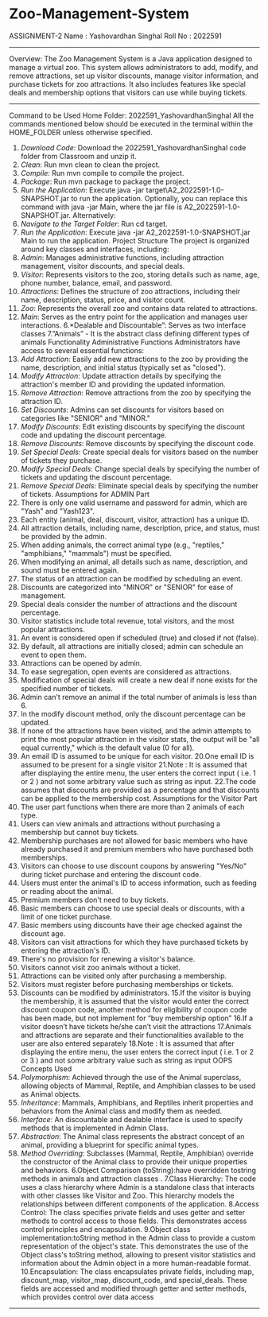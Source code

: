 # Zoo-Management-System
ASSIGNMENT-2
Name : Yashovardhan Singhal
Roll No : 2022591
______________________________________________________________________
Overview:
The Zoo Management System is a Java application designed to manage a virtual zoo. This
system allows administrators to add, modify, and remove attractions, set up visitor discounts,
manage visitor information, and purchase tickets for zoo attractions. It also includes features like
special deals and membership options that visitors can use while buying tickets.
______________________________________________________________________
Command to be Used
Home Folder: 2022591_YashovardhanSinghal
All the commands mentioned below should be executed in the terminal
within the HOME_FOLDER unless otherwise specified.
1. *Download Code*: Download the 2022591_YashovardhanSinghal code folder from
Classroom and unzip it.
2. *Clean*: Run mvn clean to clean the project.
3. *Compile*: Run mvn compile to compile the project.
4. *Package*: Run mvn package to package the project.
5. *Run the Application*: Execute java -jar target\A2_2022591-1.0-SNAPSHOT.jar to run the
application. Optionally, you can replace this command with java -jar <path to jar file> Main,
where the jar file is A2_2022591-1.0-SNAPSHOT.jar.
Alternatively:
1. *Navigate to the Target Folder*: Run cd target.
2. *Run the Application*: Execute java -jar A2_2022591-1.0-SNAPSHOT.jar Main to run the
application.
Project Structure
The project is organized around key classes and interfaces, including:
1. *Admin*: Manages administrative functions, including attraction management, visitor
discounts, and special deals.
2. *Visitor*: Represents visitors to the zoo, storing details such as name, age, phone number,
balance, email, and password.
3. *Attractions*: Defines the structure of zoo attractions, including their name, description,
status, price, and visitor count.
4. *Zoo*: Represents the overall zoo and contains data related to attractions.
5. *Main*: Serves as the entry point for the application and manages user interactions.
6.*Dealable and Discountable”: Serves as two interface classes
7.”Animals” - It is the abstract class defining different types of animals
Functionality
Administrative Functions
Administrators have access to several essential functions:
1. *Add Attraction*: Easily add new attractions to the zoo by providing the name, description,
and initial status (typically set as "closed").
2. *Modify Attraction*: Update attraction details by specifying the attraction's member ID and
providing the updated information.
3. *Remove Attraction*: Remove attractions from the zoo by specifying the attraction ID.
4. *Set Discounts*: Admins can set discounts for visitors based on categories like "SENIOR"
and "MINOR."
5. *Modify Discounts*: Edit existing discounts by specifying the discount code and updating the
discount percentage.
6. *Remove Discounts*: Remove discounts by specifying the discount code.
7. *Set Special Deals*: Create special deals for visitors based on the number of tickets they
purchase.
8. *Modify Special Deals*: Change special deals by specifying the number of tickets and
updating the discount percentage.
9. *Remove Special Deals*: Eliminate special deals by specifying the number of tickets.
Assumptions for ADMIN Part
1. There is only one valid username and password for admin, which are "Yash" and "Yash123".
2. Each entity (animal, deal, discount, visitor, attraction) has a unique ID.
3. All attraction details, including name, description, price, and status, must be provided by the
admin.
4. When adding animals, the correct animal type (e.g., "reptiles," "amphibians," "mammals")
must be specified.
5. When modifying an animal, all details such as name, description, and sound must be entered
again.
6. The status of an attraction can be modified by scheduling an event.
7. Discounts are categorized into "MINOR" or "SENIOR" for ease of management.
8. Special deals consider the number of attractions and the discount percentage.
9. Visitor statistics include total revenue, total visitors, and the most popular attractions.
10. An event is considered open if scheduled (true) and closed if not (false).
11. By default, all attractions are initially closed; admin can schedule an event to open them.
12. Attractions can be opened by admin.
13. To ease segregation, open events are considered as attractions.
15. Modification of special deals will create a new deal if none exists for the specified number of
tickets.
16. Admin can't remove an animal if the total number of animals is less than 6.
17. In the modify discount method, only the discount percentage can be updated.
18. If none of the attractions have been visited, and the admin attempts to print the most popular
attraction in the visitor stats, the output will be "all equal currently," which is the default value (0
for all).
19. An email ID is assumed to be unique for each visitor.
20.One email ID is assumed to be present for a single visitor
21.Note : It is assumed that after displaying the entire menu, the user enters the correct input (
i.e. 1 or 2 ) and not some arbitrary value such as string as input.
22.The code assumes that discounts are provided as a percentage and that discounts can be
applied to the membership cost.
Assumptions for the Visitor Part
1. The user part functions when there are more than 2 animals of each type.
2. Users can view animals and attractions without purchasing a membership but cannot buy
tickets.
3. Membership purchases are not allowed for basic members who have already purchased it
and premium members who have purchased both memberships.
4. Visitors can choose to use discount coupons by answering "Yes/No" during ticket purchase
and entering the discount code.
5. Users must enter the animal's ID to access information, such as feeding or reading about the
animal.
6. Premium members don't need to buy tickets.
7. Basic members can choose to use special deals or discounts, with a limit of one ticket
purchase.
8. Basic members using discounts have their age checked against the discount age.
9. Visitors can visit attractions for which they have purchased tickets by entering the attraction's
ID.
10. There's no provision for renewing a visitor's balance.
11. Visitors cannot visit zoo animals without a ticket.
12. Attractions can be visited only after purchasing a membership.
13. Visitors must register before purchasing memberships or tickets.
14. Discounts can be modified by administrators.
15.If the visitor is buying the membership, it is assumed that the visitor would enter the correct
discount coupon code, another method for eligibility of coupon code has been made, but not
implement for “buy membership option”
16.If a visitor doesn’t have tickets he/she can’t visit the attractions
17.Animals and attractions are separate and their functionalities available to the user are also
entered separately
18.Note : It is assumed that after displaying the entire menu, the user enters the correct input (
i.e. 1 or 2 or 3 ) and not some arbitrary value such as string as input
OOPS Concepts Used
1. *Polymorphism*: Achieved through the use of the Animal superclass, allowing objects of
Mammal, Reptile, and Amphibian classes to be used as Animal objects.
2. *Inheritance*: Mammals, Amphibians, and Reptiles inherit properties and behaviors from the
Animal class and modify them as needed.
3. *Interface*: An discountable and dealable interface is used to specify methods that is
implemented in Admin Class.
4. *Abstraction*: The Animal class represents the abstract concept of an animal, providing a
blueprint for specific animal types.
5. *Method Overriding*: Subclasses (Mammal, Reptile, Amphibian) override the constructor of
the Animal class to provide their unique properties and behaviors.
6.Object Comparison (toString):have overridden tostring methods in animals and attraction
classes .
7.Class Hierarchy: The code uses a class hierarchy where Admin is a standalone class that
interacts with other classes like Visitor and Zoo. This hierarchy models the relationships
between different components of the application.
8.Access Control: The class specifies private fields and uses getter and setter methods to
control access to those fields. This demonstrates access control principles and encapsulation.
9.Object class implementation:toString method in the Admin class to provide a custom
representation of the object's state. This demonstrates the use of the Object class's toString
method, allowing to present visitor statistics and information about the Admin object in a more
human-readable format.
10.Encapsulation: The class encapsulates private fields, including map, discount_map,
visitor_map, discount_code, and special_deals. These fields are accessed and modified through
getter and setter methods, which provides control over data access
______________________________________________________________________
